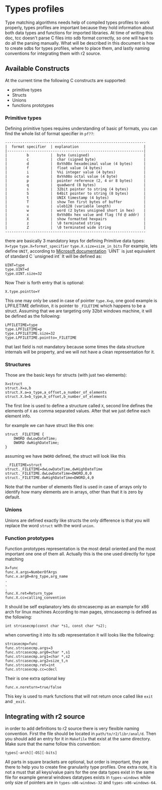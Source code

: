 Types profiles
==============
Type matching algorithms needs help of compiled types profiles to work properly, types profiles are important because they hold information about both data types and functions for imported libraries.
 At time of writing this doc, tcc doesn't parse C files into sdb format correctly, so one will have to do all the parsing manually.
 What will be described in this document is how to create sdbs for types profiles, where to place them, and lastly naming conventions for integrating them with r2 source.

## Available Constructs

At the current time the following C constructs are supported:

- primitive types
- Structs
- Unions
- functions prototypes

### Primitive types

Defining primitive types requires understanding of basic pf formats, you can find the whole list of format specifier in `pf??`:
```
-----------------------------------------------------------------
|  format specifier  | explanation                              |
|---------------------------------------------------------------|
|         b          |  byte (unsigned)                         |
|         c          |  char (signed byte)                      |
|         d          |  0x%%08x hexadecimal value (4 bytes)     |
|         f          |  float value (4 bytes)                   |
|         i          |  %%i integer value (4 bytes)             |
|         o          |  0x%%08o octal value (4 byte)            |
|         p          |  pointer reference (2, 4 or 8 bytes)     |
|         q          |  quadword (8 bytes)                      |
|         s          |  32bit pointer to string (4 bytes)       |
|         S          |  64bit pointer to string (8 bytes)       |
|         t          |  UNIX timestamp (4 bytes)                |
|         T          |  show Ten first bytes of buffer          |
|         u          |  uleb128 (variable length)               |
|         w          |  word (2 bytes unsigned short in hex)    |
|         x          |  0x%%08x hex value and flag (fd @ addr)  |
|         X          |  show formatted hexpairs                 |
|         z          |  \0 terminated string                    |
|         Z          |  \0 terminated wide string               |
-----------------------------------------------------------------
```
there are basically 3 mandatory keys for defining Primitive data types:
`X=type`
`type.X=format_specifier`
`type.X.size=size_in_bits`
For example, lets define `UNIT`, according to [Microsoft documentation](https://msdn.microsoft.com/en-us/library/windows/desktop/aa383751(v=vs.85).aspx#UINT) `UINT` is just equivalent of standard C `unsigned int` It will be defined as:
```
UINT=type
type.UINT=d
type.UINT.size=32
```
Now Their is forth entry that is optional:

`X.type.pointto=Y`

This one may only be used in case of pointer `type.X=p`, one good example is LPFILETIME definition, it is pointer to `_FILETIME` which happens to be a struct. Assuming that we are targeting only 32bit windows machine, it will be defined as the following:

```
LPFILETIME=type
type.LPFILETIME=p
type.LPFILETIME.size=32
type.LPFILETIME.pointto=_FILETIME
```
that last field is not mandatory because some times the data structure internals will be property, and we will not have a clean representation for it.

### Structures

Those are the basic keys for structs (with just two elements):

```
X=struct
struct.X=a,b
struct.X.a=a_type,a_offset,a_number_of_elements
struct.X.b=b_type,b_offset,b_number_of_elements
```
The first line is used to define a structure called `X`, second line defines the elements of `X` as comma separated values. After that we just define each element info.

for example we can have struct like this one:
```
struct _FILETIME {
	DWORD dwLowDateTime;
	DWORD dwHighDateTime;
}
```
assuming we have `DWORD` defined, the struct will look like this
```
 _FILETIME=struct
struct._FILETIME=dwLowDateTime,dwHighDateTime
struct._FILETIME.dwLowDateTime=DWORD,0,0
struct._FILETIME.dwHighDateTime=DWORD,4,0
```
Note that the number of elements filed is used in case of arrays only to identify how many elements are in arrays, other than that it is zero by default.

### Unions

Unions are defined exactly like structs the only difference is that you will replace the word `struct` with the word `union`.

### Function prototypes

Function prototypes representation is the most detail oriented and the most important one one of them all. Actually this is the one used directly for type matching

```
X=func
func.X.args=NumberOfArgs
func.x.arg0=Arg_type,arg_name
.
.
.
func.X.ret=Return_type
func.X.cc=calling_convention
```
It should be self explanatory lets do strncasecmp as an example for x86 arch for linux machines According to man pages, strncasecmp is defined as the following:
```
int strcasecmp(const char *s1, const char *s2);
```

when converting it into its sdb representation it will looks like the following:
```
strcasecmp=func
func.strcasecmp.args=3
func.strcasecmp.arg0=char *,s1
func.strcasecmp.arg1=char *,s2
func.strcasecmp.arg2=size_t,n
func.strcasecmp.ret=int
func.strcasecmp.cc=cdecl
```

Their is one extra optional key

```
func.x.noreturn=true/false
```
This key is used to mark functions that will not return once called like `exit` and `_exit`.
## Integrating with r2 source

in order to add definitions to r2 source there is very flexible naming convention. First the file should be located in `path/to/r2/libr/anal/d`. Then you should add an entry for it in `Makefile` that exist at the same directory. Make sure that the name follow this convention:
```
types[-arch][-OS][-bits]
```
All parts in square brackets are optional, but order is important, they are there to help you to create fine granularity type profiles. One extra note, It is not a must that all keys/value pairs for the one data types exist in the same file for example general windows datatypes exists in `types-windows` while only size of pointers are in `types-x86-windows-32` and `types-x86-windows-64`.
